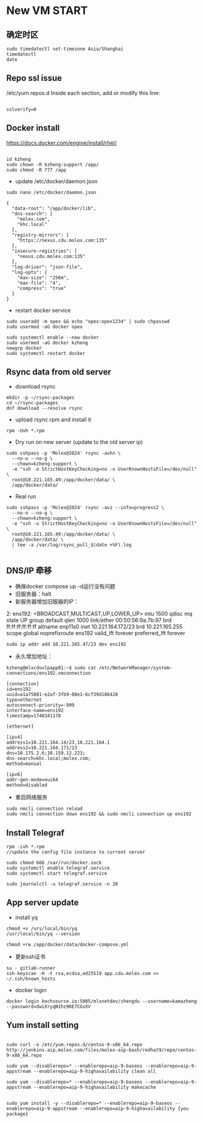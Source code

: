 # New VM START
## 确定时区
```
sudo timedatectl set-timezone Asia/Shanghai
timedatectl
date

```
## Repo ssl issue

/etc/yum.repos.d
Inside each section, add or modify this line:
```

sslverify=0

```

## Docker install

https://docs.docker.com/engine/install/rhel/

```

id kzheng
sudo chown -R kzheng:support /app/
sudo chmod -R 777 /app

```

- update  /etc/docker/daemon.json

```
sudo nano /etc/docker/daemon.json
```

```
{
  "data-root": "/app/docker/lib",
  "dns-search": [
    "molex.com",
    "khc.local"
  ],
  "registry-mirrors": [
    "https://nexus.cdu.molex.com:135"
  ],
  "insecure-registries": [
    "nexus.cdu.molex.com:135"
  ],
  "log-driver": "json-file",
  "log-opts": {
    "max-size": "256m",
    "max-file": "4",
    "compress": "true"
  }
}

```

- restart docker service

```
sudo useradd -m opex && echo "opex:opex1234" | sudo chpasswd
sudo usermod -aG docker opex

sudo systemctl enable --now docker
sudo usermod -aG docker kzheng
newgrp docker
sudo systemctl restart docker

```

## Rsync data from old server

- download rsync
```
mkdir -p ~/rsync-packages
cd ~/rsync-packages
dnf download --resolve rsync
```

- upload rsync.rpm and install it

```
rpm -Uvh *.rpm
```

- Dry run on new server (update to the old server ip)
```
sudo sshpass -p 'Molex@2024' rsync -avhn \
  --no-o --no-g \
  --chown=kzheng:support \
  -e "ssh -o StrictHostKeyChecking=no -o UserKnownHostsFile=/dev/null" \
  root@10.221.165.49:/app/docker/data/ \
  /app/docker/data/
```

- Real run

```
sudo sshpass -p 'Molex@2024' rsync -avz --info=progress2 \
  --no-o --no-g \
  --chown=kzheng:support \
  -e "ssh -o StrictHostKeyChecking=no -o UserKnownHostsFile=/dev/null" \
  root@10.221.165.49:/app/docker/data/ \
  /app/docker/data/ \
  | tee -a /var/log/rsync_pull_$(date +%F).log


  ```

## DNS/IP 牵移

- 确保docker compose up -d运行没有问题
- 旧服务器：halt
- 新服务器增加旧服器的IP：

2: ens192: <BROADCAST,MULTICAST,UP,LOWER_UP> mtu 1500 qdisc mq state UP group default qlen 1000
    link/ether 00:50:56:9a:7b:97 brd ff:ff:ff:ff:ff:ff
    altname enp11s0
    inet 10.221.164.172/23 brd 10.221.165.255 scope global noprefixroute ens192
       valid_lft forever preferred_lft forever

```
sudo ip addr add 10.221.165.47/23 dev ens192
```

- 永久增加地址：

```
kzheng@mlxcduvlpapp01:~$ sudo cat /etc/NetworkManager/system-connections/ens192.nmconnection

[connection]
id=ens192
uuid=a1a75081-e2af-3fb9-88e1-6cf39d186428
type=ethernet
autoconnect-priority=-999
interface-name=ens192
timestamp=1748341178

[ethernet]

[ipv4]
address1=10.221.164.14/23,10.221.164.1
address2=10.221.164.171/23
dns=10.175.2.6;10.159.12.223;
dns-search=khc.local;molex.com;
method=manual

[ipv6]
addr-gen-mode=eui64
method=disabled

```
- 重启网络服务
```
sudo nmcli connection reload
sudo nmcli connection down ens192 && sudo nmcli connection up ens192
```


## Install Telegraf

```
rpm -ivh *.rpm
//update the config file instance to current server

sudo chmod 666 /var/run/docker.sock
sudo systemctl enable telegraf.service
sudo systemctl start telegraf.service

sudo journalctl -u telegraf.service -n 20

```

## App server update

- install yq

```
chmod +x /urs/local/bin/yq
/usr/local/bin/yq --version

chmod +rw /app/docker/data/docker-compose.yml

```

- 更新ssh证书

```
su - gitlab-runner
ssh-keyscan -H -t rsa,ecdsa,ed25519 app.cdu.molex.com >> ~/.ssh/known_hosts

```
- docker login
```
docker login kochsource.io:5005/mlxnetdev/chengdu --username=kamazheng --password=dwiXryqN1hz9KE7CGvXV
```


## Yum install setting

```

sudo curl -o /etc/yum.repos.d/centos-9-x86_64.repo http://jenkins.aip.molex.com/files/molex-aip-bash/redhat9/repo/centos-9-x86_64.repo

sudo yum --disablerepo=* --enablerepo=aip-9-baseos --enablerepo=aip-9-appstream --enablerepo=aip-9-highavailability clean all

sudo yum --disablerepo=* --enablerepo=aip-9-baseos --enablerepo=aip-9-appstream --enablerepo=aip-9-highavailability makecache


sudo yum install -y --disablerepo=* --enablerepo=aip-9-baseos --enablerepo=aip-9-appstream --enablerepo=aip-9-highavailability {you package}
 
 ```